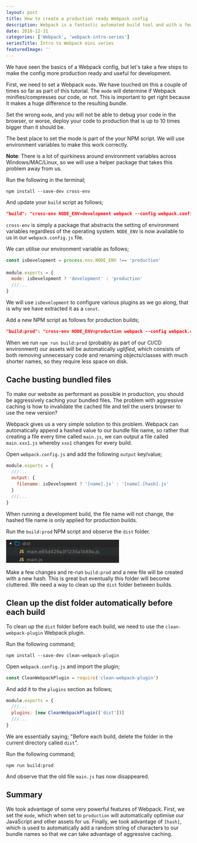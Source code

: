 ```yaml
---
layout: post
title: How to create a production ready Webpack config
description: Webpack is a fantastic automated build tool and with a few settings we can easily make it create production ready bundles for us
date: 2018-12-31
categories: ['Webpack', 'webpack-intro-series']
seriesTitle: Intro to Webpack mini series
featuredImage: ''
---
```


We have seen the basics of a Webpack config, but let's take a few steps to make the config more production ready and useful for development.

First, we need to set a Webpack `mode`. We have touched on this a couple of times so far as part of this tutorial. The `mode` will determine if Webpack minifies/compresses our code, or not. This is important to get right because it makes a huge difference to the resulting bundle.

Set the wrong `mode`, and you will not be able to debug your code in the browser, or worse, deploy your code to production that is up to 10 times bigger than it should be.

The best place to set the mode is part of the your NPM script. We will use environment variables to make this work correctly.

**Note**: There is a lot of quirkiness around environment variables across Windows/MAC/Linux, so we will use a helper package that takes this problem away from us.

Run the following in the terminal;

```shell
npm install --save-dev cross-env
```

And update your `build` script as follows;

```json
"build": "cross-env NODE_ENV=development webpack --config webpack.config.js"
```

`cross-env` is simply a package that abstracts the setting of environment variables regardless of the operating system. `NODE_ENV` is now available to us in our `webpack.config.js` file.

We can utilise our environment variable as follows;

```javascript
const isDevelopment = process.env.NODE_ENV !== 'production'

module.exports = {
  mode: isDevelopment ? 'development' : 'production'
  ///...
}
```

We will use `isDevelopment` to configure various plugins as we go along, that is why we have extracted it as a `const`.

Add a new NPM script as follows for production builds;

```json
"build:prod": "cross-env NODE_ENV=production webpack --config webpack.config.js"
```

When we run `npm run build:prod` (probably as part of our CI/CD environment) our assets will be automatically _uglified_, which consists of both removing unnecessary code and renaming objects/classes with much shorter names, so they require less space on disk.

## Cache busting bundled files

To make our website as performant as possible in production, you should be aggressively caching your bundled files. The problem with aggressive caching is how to invalidate the cached file and tell the users browser to use the new version?

Webpack gives us a very simple solution to this problem. Webpack can automatically append a hashed value to our bundle file name, so rather that creating a file every time called `main.js`, we can output a file called `main.xxx1.js` whereby `xxx1` changes for every build.

Open `webpack.config.js` and add the following `output` key/value;

```javascript
module.exports = {
  ///...
  output: {
    filename: isDevelopment ? '[name].js' : '[name].[hash].js'
  }
  ///...
}
```

When running a development build, the file name will not change, the hashed file name is only applied for production builds.

Run the `build:prod` NPM script and observe the `dist` folder.

![Webpack 4 bundled file with hash in file name](webpack-bundle-with-hash-file-name.png)

Make a few changes and re-run `build:prod` and a new file will be created with a new hash. This is great but eventually this folder will become cluttered. We need a way to clean up the `dist` folder between builds.

## Clean up the dist folder automatically before each build

To clean up the `dist` folder before each build, we need to use the `clean-webpack-plugin` Webpack plugin.

Run the following command;

```shell
npm install --save-dev clean-webpack-plugin
```

Open `webpack.config.js` and import the plugin;

```javascript
const CleanWebpackPlugin = require('clean-webpack-plugin')
```

And add it to the `plugins` section as follows;

```javascript
module.exports = {
  ///...
  plugins: [new CleanWebpackPlugin(['dist'])]
  ///...
}
```

We are essentially saying; "Before each build, delete the folder in the current directory called `dist`".

Run the following command;

```shell
npm run build:prod
```

And observe that the old file `main.js` has now disappeared.

## Summary

We took advantage of some very powerful features of Webpack. First, we set the `mode`, which when set to `production` will automatically optimise our JavaScript and other assets for us. Finally, we took advantage of `[hash]`, which is used to automatically add a random string of characters to our bundle names so that we can take advantage of aggressive caching.
